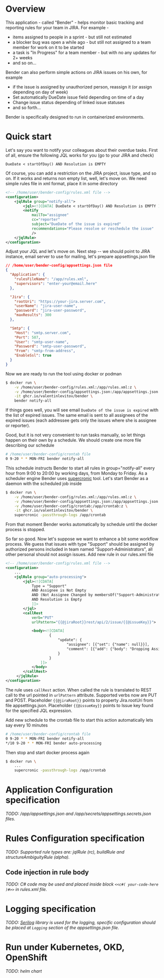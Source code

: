 # Overview
This application - called "Bender" - helps monitor basic tracking and reporting rules for your team in JIRA. For example -

* items assigned to people in a sprint - but still not estimated
* a blocker bug was open a while ago - but still not assigned to a team member for work on it to be started
* a task is "In Progress" for a team member - but with no any updates for 2+ weeks
* and so on...

Bender can also perform simple actions on JIRA issues on his own, for example
* if the issue is assigned by unauthorized person, reassign it (or assign depending on day of week)
* Set automatically DueDate issue field depending on time of a day
* Change issue status depending of linked issue statuses
* and so forth...

Bender is specifically designed to run in containerized environments.

# Quick start
Let's say you want to notify your colleagues about their overdue tasks.
First of all, ensure the following JQL works for you (go to your JIRA and check)

    DueDate < startOfDay() AND Resolution is EMPTY

Of course, you can add a restriction on the JIRA project, issue type, and so on.
If it works and returns non empty list, well, let's move on. We need simple rules file in xml format, place it in some directory

```xml
<!-- /home/user/bender-config/rules.xml file -->
<configuration>
    <jqlRule group="notify-all">
        <jql><![CDATA[ DueDate < startOfDay() AND Resolution is EMPTY ]]></jql>
        <notify 
            mailTo="assignee"
            cc="reporter"
            subject="DueDate of the issue is expired"
            recommendations="Please resolve or reschedule the issue"
            />
    </jqlRule>
</configuration>
```

Adjust your JQL and let's move on.
Next step -- we should point to JIRA instance, email server to use for mailing, let's prepare appsettings.json file

```json
// /home/user/bender-config/appsettings.json file
{
  "Application": {
    "rulesFileName": "/app/rules.xml",
    "supervisors": "enter-your@email.here"
  },

  "Jira": {
    "rootUri": "https://your-jira.server.com",
    "userName": "jira-user-name",
    "password": "jira-user-password",
    "maxResults": 300
  },

  "Smtp": {
    "Host": "smtp.server.com",
    "Port": 587,
    "User": "smtp-user-name",
    "Password": "smtp-user-password",
    "From": "smtp-from-address",
    "EnableSsl": true
  } 
}
```

Now we are ready to run the tool using docker or podman

```bash
$ docker run \
    -v /home/user/bender-config/rules.xml:/app/rules.xml:z \
    -v /home/user/bender-config/appsettings.json:/app/appsettings.json:z \
    -it ghcr.io/valentinlevitov/bender \
    bender notify-all
```

If things goes well, you will see email `DueDate of the issue is expired` with the list of expired issues.
The same email is sent to all assignees of the expired issues (each addressee gets only the issues where she is assignee or reporter).

Good, but it is not very convenient to run tasks manually, so let things happen on their own by a schedule. We should create one more file describing our schedule

```sh
# /home/user/bender-config/crontab file
0 9-20 * * MON-FRI bender notify-all
```
This schedule instructs Bender to start all rules in group="notify-all" every hour from 9:00 to 20:00 by working days, from Monday to Friday. As a scheduler engine Bender uses [supercronic](https://github.com/aptible/supercronic) tool.
Let's start Bender as a daemon with the scheduled job inside
```bash
$ docker run \
    -v /home/user/bender-config/rules.xml:/app/rules.xml:z \
    -v /home/user/bender-config/appsettings.json:/app/appsettings.json:z \
    -v /home/user/bender-config/crontab:/app/crontab:z \
    -it ghcr.io/valentinlevitov/bender \
    supercronic -passthrough-logs /app/crontab
```
From that moment Bender works automatically by schedule until the docker process is stopped.

So far so good. Now let's suppose we want to enhance a bit some workflow process. We guess that issues with type "Support" should be assigned by authorized persons included in team named "Support-Administrators", all other personal should not assign issues. Add new rule in our rules.xml file

```xml
<!-- /home/user/bender-config/rules.xml file -->
<configuration>
    ...
    <jqlRule group="auto-processing">
        <jql><![CDATA[ 
            Type = "Support"
            AND Assignee is Not Empty
            AND (Not Assignee Changed by membersOf("Support-Administrators"))
            AND Resolution is Empty
            ]]>
        </jql>
        <callRest
            verb="PUT"
            urlPattern="{{@jiraRoot}}rest/api/2/issue/{{@issueKey}}">

            <body><![CDATA[
                    {
                        "update": {
                            "assignee": [{"set": {"name": null}}],
                            "comment": [{"add": {"body": "Dropping Assignee. Only members of Support-Administrators team may assign Support issues"}}]
                        }
                    }
                ]]>
            </body>
        </callRest>
     </jqlRule>
</configuration>
```
The rule uses `callRest` action. When called the rule is translated to REST call to the url pointed in `urlPattern` attribute. Supported verbs now are PUT and POST. Placeholder `{{@jiraRoot}}` points to property Jira.rootUri from file appsettings.json. Placeholder `{{@issueKey}}` points to Issue key found for the specified JQL expression.

Add new schedule to the crontab file to start this action automatically lets say every 10 minutes
```sh
# /home/user/bender-config/crontab file
0 9-20 * * MON-FRI bender notify-all
*/10 9-20 * * MON-FRI bender auto-processing
```
Then stop and start docker process again
```bash
$ docker run \
    ...
    supercronic -passthrough-logs /app/crontab
```
# Application Configuration specification
*TODO: /app/appsettings.json and /app/secrets/appsettings.secrets.json files.*

# Rules Configuration specification
*TODO: Supported rule types are: jqlRule (rc), buildRule and structureAmbiguityRule (alpha).*
## Code injection in rule body
*TODO: C# code may be used and placed inside block `<<c#( your-code-here )#>>` in rules.xml file.*

# Logging specification
*TODO: [Serilog](https://github.com/serilog) library is used for the logging, specific configuration should be placed at `Logging` section of the appsettings.json file.*

# Run under Kubernetes, OKD, OpenShift
*TODO: helm chart*